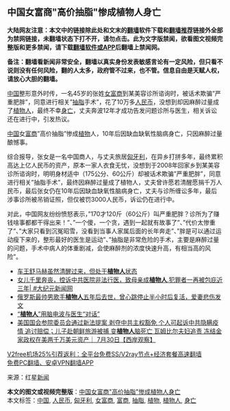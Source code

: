  <h2>中国女富商"高价抽脂"惨成植物人身亡</h2> <p class="notice"><b>大陆网友注意：本文中的链接除此处和文末的<a href="https://github.com/bannedbook/fanqiang" >翻墙</a>软件下载和<a href="https://github.com/killgcd/justmysocks/blob/master/README.md">翻墙推荐</a>链接外全部为禁网链接，未翻墙状态下打不开，请勿点击。此为文字版禁闻，欲看图文视频完整版和更多禁闻，请下载<a href="https://github.com/bannedbook/fanqiang">翻墙软件或APP</a>后翻墙上禁闻网。</p><p>备注：翻墙看新闻非常安全，翻墙以真实身份发表敏感言论有一定风险，但只看不说则没有任何风险，翻的人太多，政府管不过来，也不管。信息自由是天赋人权，请放心大胆的翻墙。</b></p>  <div class="entry"> <p><span class='wp_keywordlink_affiliate'><a href="https://www.bannedbook.org/" title="中国" target="_blank">中国</a></span>整形意外时传，一名45岁的张姓<a href="https://www.bannedbook.org/bnews/tag/%e5%a5%b3%e5%af%8c%e5%95%86/" class="st_tag internal_tag" rel="tag" title="标签 女富商 下的日志">女富商</a>到某美容诊所谘询时，被话术欺骗&#8221;严重肥胖&#8221;，同意进行相关&#8221;<a href="https://www.bannedbook.org/bnews/tag/%E6%8A%BD%E8%84%82/" class="st_tag internal_tag" rel="tag" title="标签 抽脂 下的日志">抽脂</a>手术&#8221;，花了10万多<a href="https://www.bannedbook.org/bnews/tag/%e4%ba%ba%e6%b0%91%e5%b8%81/" class="st_tag internal_tag" rel="tag" title="标签 人民币 下的日志">人民币</a>，没想到却因麻醉过量成了<a href="https://www.bannedbook.org/bnews/tag/%e6%a4%8d%e7%89%a9%e4%ba%ba/" class="st_tag internal_tag" rel="tag" title="标签 植物人 下的日志">植物人</a>，最终不幸<a href="https://www.bannedbook.org/bnews/tag/%E8%BA%AB%E4%BA%A1/" class="st_tag internal_tag" rel="tag" title="标签 身亡 下的日志">身亡</a>，丈夫奔波12年才成功告发问题诊所与医生，相关诉讼还在进行中，引发热议。</p> <p><a href="https://www.bannedbook.org/bnews/tag/%E4%B8%AD%E5%9B%BD/" class="st_tag internal_tag" rel="tag" title="标签 中国 下的日志">中国</a>女<a href="https://www.bannedbook.org/bnews/tag/%E5%AF%8C%E5%95%86/" class="st_tag internal_tag" rel="tag" title="标签 富商 下的日志">富商</a>&#8221;高价抽脂&#8221;惨成<a href="https://www.bannedbook.org/bnews/tag/%e6%a4%8d%e7%89%a9/" class="st_tag internal_tag" rel="tag" title="标签 植物 下的日志">植物</a>人，10年后因缺血缺氧性脑病身亡，只因麻醉过量酿憾事。</p>  <p>综合报导，张女是一名中国商人，与丈夫旅居<a href="https://www.bannedbook.org/bnews/tag/%E5%8C%88%E7%89%99%E5%88%A9/" class="st_tag internal_tag" rel="tag" title="标签 匈牙利 下的日志">匈牙利</a>，在异乡打拼多年，最终累积高达上亿人民币的资产，原本一家人衣食无忧，没想到于2008年回家乡到某美容诊所谘询时，明明身材适中（175公分、60公斤）却被话术欺骗&#8221;严重肥胖&#8221;，同意进行相关&#8221;抽脂手术&#8221;，最终因麻醉过量成了植物人，丈夫曾许愿若清醒愿捐千万人民币，最后张女仍在10年后因缺血缺氧性脑病身亡，丈夫与诊所缠讼多年，最后涉事诊所被吊销证照，但仅被罚3000人民币，诉讼仍在进行中。</p> <p>对此，中国网友纷纷愤怒表示，&#8221;170才120斤（60公斤）叫严重肥胖？诊所为了赚钱啥事都都干得出来！&#8221;、&#8221;一个傻，一个贪，遇到一起就有故事了&#8221;、&#8221;代价太惨重了&#8221;、&#8221;大家只看到沉冤昭雪，没看到当事人家属后面的长年奔走&#8221;、&#8221;胖是可以通过运动瘦下来的，整形最好的医生是运动&#8221;、&#8221;抽脂是非常危险的手术，主要是麻醉过量的问题，手术中病人的体重剧减，会使麻醉剂的浓度快速升高，有相当高的风险&#8221;。</p>  <ul class='op-related-articles' title='相关阅读'> <li><a href='https://www.bannedbook.org/bnews/baitai/20200921/1400222.html' target='_blank'>车王舒马赫虽然清醒过来，但处于<b>植物人</b>状态</a></li> <li><a href='https://www.bannedbook.org/bnews/bannedvideo/20200916/1397264.html' target='_blank'>女儿千里奔丧，控诉中共医院非法行医，致母亲成<b>植物人</b>,犯罪者一再被包庇近三年| #大纪元新闻网</a></li> <li><a href='https://www.bannedbook.org/bnews/yule/20200903/1390038.html' target='_blank'>俄罗斯最帅男歌手<b>植物人</b>五年后去世，曾心跳停止半小时后复活，爱妻悲伤发文</a></li> <li><a href='https://www.bannedbook.org/bnews/cnnews/20200901/1388965.html' target='_blank'>“<b>植物人</b>”用脑电波与医生“对话”</a></li> <li><a href='https://www.bannedbook.org/bnews/bannedvideo/20200731/1379129.html' target='_blank'>美国国会参院委员会通过新法提案 剥夺中共主权豁免 个人可起诉中共隐瞒疫情 追讨赔偿；儿子赴朝鲜旅游被捕 变<b>植物人</b>脑死亡 瓦姆比尔夫妇追责 冻结金家政权在美两千万美元资产｜ 7月30日【西岸观察】</a></li> </ul> <p class="texttj"> <a href="https://www.bannedbook.org/forum23/topic22702.html" target="_blank">V2free机场25%引荐返利：全平台免费SS/V2ray节点+经济套餐高速翻墙</a><br/> <a href="https://github.com/bannedbook/fanqiang/wiki/%E7%A6%81%E9%97%BB%E7%BD%91%E5%AE%89%E5%8D%93%E7%BF%BB%E5%A2%99%E6%96%B0%E9%97%BBAPP" target="_blank">免费PC翻墙、安卓VPN翻墙APP</a></p><p> 来源：红星<span class='wp_keywordlink_affiliate'><a href="https://www.bannedbook.org/" title="新闻">新闻</a></span> </p><a name='sharetosocial'></a>       <div><b>本文的图文或视频完整版</b>：<a href='https://www.bannedbook.org/bnews/cnnews/20201230/1457900.html'>中国女富商"高价抽脂"惨成植物人身亡</a></div>  </div><!--END ENTRY--> <div class="postfooter"> <div>本文标签：<a href="https://www.bannedbook.org/bnews/tag/%E4%B8%AD%E5%9B%BD/" rel="tag">中国</a>, <a href="https://www.bannedbook.org/bnews/tag/%e4%ba%ba%e6%b0%91%e5%b8%81/" rel="tag">人民币</a>, <a href="https://www.bannedbook.org/bnews/tag/%E5%8C%88%E7%89%99%E5%88%A9/" rel="tag">匈牙利</a>, <a href="https://www.bannedbook.org/bnews/tag/%e5%a5%b3%e5%af%8c%e5%95%86/" rel="tag">女富商</a>, <a href="https://www.bannedbook.org/bnews/tag/%E5%AF%8C%E5%95%86/" rel="tag">富商</a>, <a href="https://www.bannedbook.org/bnews/tag/%E6%8A%BD%E8%84%82/" rel="tag">抽脂</a>, <a href="https://www.bannedbook.org/bnews/tag/%e6%a4%8d%e7%89%a9/" rel="tag">植物</a>, <a href="https://www.bannedbook.org/bnews/tag/%e6%a4%8d%e7%89%a9%e4%ba%ba/" rel="tag">植物人</a>, <a href="https://www.bannedbook.org/bnews/tag/%E8%BA%AB%E4%BA%A1/" rel="tag">身亡</a></div>  </div><!--END POSTFOOTER--> 